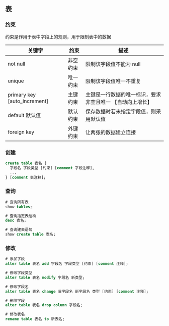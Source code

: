 ## 表

### 约束

约束是作用于表中字段上的规则，用于限制表中的数据

| 关键字 | 约束 | 描述 |
| --- | --- | --- |
| not null | 非空约束 | 限制该字段值不能为 null |
| unique | 唯一约束 | 限制该字段值唯一不重复 |
| primary key [auto_increment] | 主键约束 | 主键是一行数据的唯一标识，要求非空且唯一 【自动向上增长】 |
| default 默认值 | 默认约束 | 保存数据时若未指定字段值，则采用默认值 |
| foreign key | 外键约束 | 让两张的数据建立连接 |

### 创建

```sql
create table 表名 {
  字段名 字段类型 [约束] [comment 字段注释],
  ...
} [comment 表注释];
```

### 查询

```sql
# 查询所有表
show tables;

# 查询指定表结构
desc 表名;

# 查询建表语句
show create table 表名;
```

### 修改

```sql
# 添加字段
alter table 表名 add 字段名 字段类型 [约束] [comment 注释];

# 修改字段类型
alter table 表名 modify 字段名 新类型;

# 修改字段名
alter table 表名 change 旧字段名 新字段名 类型 [约束] [comment 注释];

# 删除字段
alter table 表名 drop column 字段名;

# 修改表名
rename table 表名 to 新表名;
```